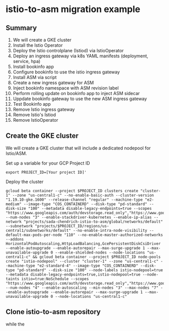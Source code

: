 # istio-to-asm migration example

## Summary

1. We will create a GKE cluster
2. Install the Istio Operator
3. Deploy the Istio controlplane (Istiod) via IstioOperator
4. Deploy an ingress gateway via k8s YAML manifests (deployment, service, hpa)
5. Install bookinfo app 
6. Configure bookinfo to use the istio ingress gateway
7. Install ASM via script
8. Create a new ingress gateway for ASM
9. Inject bookinfo namespace with ASM revision label
10. Perform rolling update on bookinfo app to inject ASM sidecar
11. Uppdate bookinfo gateway to use the new ASM ingress gateway
12. Test Bookinfo app
13. Remove Istio ingress gateway
14. Remove Istio's Istiod
15. Remove IstioOperator



## Create the GKE cluster
We will create a GKE cluster that will include a dedicated nodepool for Istio/ASM. 

Set up a variable for your GCP Project ID

```
export PROJECT_ID=[Your project ID]'
```

Deploy the cluster
```
gcloud beta container --project $PROJECT_ID clusters create "cluster-1" --zone "us-central1-c" --no-enable-basic-auth --cluster-version "1.19.10-gke.1600" --release-channel "regular" --machine-type "e2-medium" --image-type "COS_CONTAINERD" --disk-type "pd-standard" --disk-size "100" --metadata disable-legacy-endpoints=true --scopes "https://www.googleapis.com/auth/devstorage.read_only","https://www.googleapis.com/auth/logging.write","https://www.googleapis.com/auth/monitoring","https://www.googleapis.com/auth/servicecontrol","https://www.googleapis.com/auth/service.management.readonly","https://www.googleapis.com/auth/trace.append" --num-nodes "3" --enable-stackdriver-kubernetes --enable-ip-alias --network "projects/sada-chendrich-istio-to-asm/global/networks/default" --subnetwork "projects/$PROJECT_ID/regions/us-central1/subnetworks/default" --no-enable-intra-node-visibility --default-max-pods-per-node "110" --no-enable-master-authorized-networks --addons HorizontalPodAutoscaling,HttpLoadBalancing,GcePersistentDiskCsiDriver --enable-autoupgrade --enable-autorepair --max-surge-upgrade 1 --max-unavailable-upgrade 0 --enable-shielded-nodes --node-locations "us-central1-c" && gcloud beta container --project $PROJECT_ID node-pools create "istio-nodepool" --cluster "cluster-1" --zone "us-central1-c" --machine-type "e2-standard-4" --image-type "COS_CONTAINERD" --disk-type "pd-standard" --disk-size "100" --node-labels istio-nodepool=true --metadata disable-legacy-endpoints=true,istio-nodepool=true --node-taints istio=true:NoSchedule --scopes "https://www.googleapis.com/auth/devstorage.read_only","https://www.googleapis.com/auth/logging.write","https://www.googleapis.com/auth/monitoring","https://www.googleapis.com/auth/servicecontrol","https://www.googleapis.com/auth/service.management.readonly","https://www.googleapis.com/auth/trace.append" --num-nodes "4" --enable-autoscaling --min-nodes "3" --max-nodes "7" --enable-autoupgrade --enable-autorepair --max-surge-upgrade 1 --max-unavailable-upgrade 0 --node-locations "us-central1-c"
```

## Clone istio-to-asm repository
while the 

